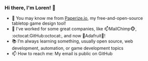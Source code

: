 ### Hi there, I'm Loren! 👋

- 🎲 You may know me from [Paperize.io](http://paperize.io), my free-and-open-source tabletop game design tool!
- 💼 I've worked for some great companies, like 📫MailChimp🐵, :octocat:GitHub:octocat:, and now 🍒Adafruit🍋!
- 📚 I’m always learning something, usually open source, web development, automation, or game development topics
- 📫 How to reach me: My email is public on GitHub
